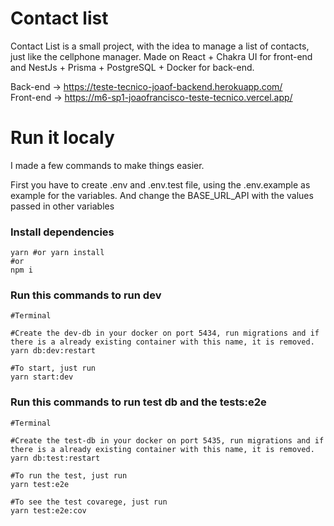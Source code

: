 
# Contact list
Contact List is a small project, with the idea to manage a list of contacts, just like the cellphone manager. Made on React + Chakra UI for front-end and NestJs + Prisma + PostgreSQL + Docker for back-end.

Back-end -> https://teste-tecnico-joaof-backend.herokuapp.com/ \
Front-end -> https://m6-sp1-joaofrancisco-teste-tecnico.vercel.app/

# Run it localy
I made a few commands to make things easier.

First you have to create .env and .env.test file, using the .env.example as example for the variables. And change the BASE_URL_API with the values passed in other variables

### Install dependencies

```
yarn #or yarn install
#or
npm i
```

### Run this commands to run dev

```
#Terminal

#Create the dev-db in your docker on port 5434, run migrations and if there is a already existing container with this name, it is removed.
yarn db:dev:restart

#To start, just run
yarn start:dev

```

### Run this commands to run test db and the tests:e2e

```
#Terminal

#Create the test-db in your docker on port 5435, run migrations and if there is a already existing container with this name, it is removed.
yarn db:test:restart

#To run the test, just run
yarn test:e2e

#To see the test covarege, just run
yarn test:e2e:cov

```
